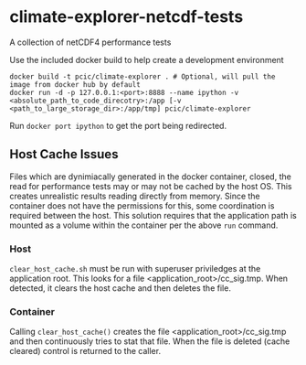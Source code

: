 # climate-explorer-netcdf-tests
A collection of netCDF4 performance tests

Use the included docker build to help create a development environment

    docker build -t pcic/climate-explorer . # Optional, will pull the image from docker hub by default
    docker run -d -p 127.0.0.1:<port>:8888 --name ipython -v <absolute_path_to_code_direcotry>:/app [-v <path_to_large_storage_dir>:/app/tmp] pcic/climate-explorer

Run `docker port ipython` to get the port being redirected.

## Host Cache Issues

Files which are dynimiacally generated in the docker container, closed, the read for performance tests may or may not be cached by the host OS. This creates unrealistic results reading directly from memory. Since the container does not have the permissions for this, some coordination is required between the host. This solution requires that the application path is mounted as a volume within the container per the above `run` command.

### Host

`clear_host_cache.sh` must be run with superuser priviledges at the application root. This looks for a file <application_root>/cc_sig.tmp. When detected, it clears the host cache and then deletes the file.

### Container

Calling `clear_host_cache()` creates the file <application_root>/cc_sig.tmp and then continuously tries to stat that file. When the file is deleted (cache cleared) control is returned to the caller.
